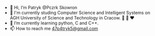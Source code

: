 - 👋 Hi, I’m Patryk @Pczrk Skowron
- 📝 I'm currently studing Computer Science and Intelligent Systems on AGH University of Science and Technology in Cracow. :green_heart: :black_heart: :heart:
- 🌱 I’m currently learning python, C and C++.
- 📫 How to reach me 47p4tryk5@gmail.com
